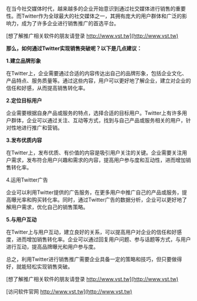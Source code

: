 在当今社交媒体时代，越来越多的企业开始意识到通过社交媒体进行销售的重要性。而Twitter作为全球最大的社交媒体之一，其拥有庞大的用户群体和广泛的影响力，成为了许多企业进行销售推广的首选平台。

[想了解推广相关软件的朋友请登录 http://www.vst.tw](http://www.vst.tw)

**那么，如何通过Twitter实现销售突破呢？以下是几点建议：**

**1.建立品牌形象**

在Twitter上，企业需要通过合适的内容传达出自己的品牌形象，包括企业文化、产品特点、服务质量等。通过这些内容，用户可以更好地了解企业，建立对企业的信任和好感，从而提高销售转化率。

**2.定位目标用户**

企业需要根据自身产品或服务的特点，选择合适的目标用户。Twitter上有许多用户群体，企业可以通过关注、互动等方式，找到与自己产品或服务相关的用户，针对性地进行推广和营销。

**3.发布优质内容**

在Twitter上，发布优质、有价值的内容是吸引用户关注的关键。企业需要关注用户需求，发布符合用户兴趣和需求的内容，提高用户参与度和互动性，进而增加销售转化率。

4.运用Twitter广告

企业可以利用Twitter提供的广告服务，在更多用户中推广自己的产品或服务，提高曝光率和购买转化率。同时，通过Twitter广告的数据分析，企业可以更好地了解用户需求，优化自己的销售策略。

**5.与用户互动**

在Twitter上与用户互动，建立良好的关系，可以提高用户对企业的信任和好感度，进而增加销售转化率。企业可以通过回复用户问题、参与话题等方式，与用户进行互动，提高品牌曝光和用户参与度。

总之，利用Twitter进行销售推广需要企业具备一定的策略和技巧，但只要做得好，就能轻松实现销售突破。

[想了解推广相关软件的朋友请登录 http://www.vst.tw](http://www.vst.tw)


[访问软件官网 http://www.vst.tw](http://www.vst.tw)
